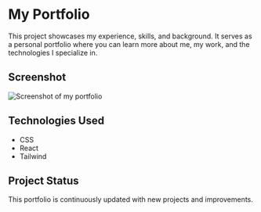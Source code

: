 # My Portfolio

This project showcases my experience, skills, and background. It serves as a personal portfolio where you can learn more about me, my work, and the technologies I specialize in.

## Screenshot  
![Screenshot of my portfolio](https://i.imgur.com/WHYw9W5.jpeg)

## Technologies Used  
- CSS  
- React  
- Tailwind  

## Project Status  
This portfolio is continuously updated with new projects and improvements.  

